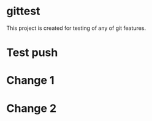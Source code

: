 # gittest
This project is created for testing of any of git features.

# Test push

# Change 1

# Change 2
